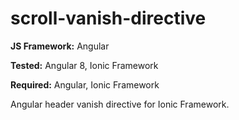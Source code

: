 # scroll-vanish-directive

**JS Framework:** Angular

**Tested:** Angular 8, Ionic Framework

**Required:** Angular, Ionic Framework

Angular header vanish directive for Ionic Framework.
